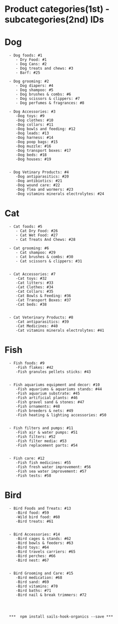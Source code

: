 # Product categories(1st) - subcategories(2nd) IDs

# Dog

      - Dog foods: #1
         - Dry Food: #1
         - Dog Cans: #2
         - Dog treats and chews: #3
         - Barf: #25

      - Dog grooming: #2
         - Dog diapers: #4
         - Dog shampoo: #5
         - Dog brushes & combs: #6
         - Dog scissors & clippers: #7
         - Dog perfumes & fragrances: #8

      - Dog Accessories: #3
         -Dog toys: #9
         -Dog clothes: #10
         -Dog collars: #11
         -Dog bowls and feeding: #12
         -Dog leads: #13
         -Dog harness: #14
         -Dog poop bags: #15
         -Dog muzzle: #16
         -Dog transport boxes: #17
         -Dog beds: #18
         -Dog houses: #19


      - Dog Vetinary Products: #4
         -Dog antiparasitics: #20
         -Dog antibiotics: #21
         -Dog wound care: #22
         -Dog flea and wormers: #23
         -Dog vitamins minerals electrolytes: #24



# Cat

      - Cat foods: #5
         - Cat Dry Food: #26
         - Cat Wet Food: #27
         - Cat Treats And Chews: #28

      - Cat grooming: #6
         - Cat shampoo: #29
         - Cat brushes & combs: #30
         - Cat scissors & clippers: #31


      - Cat Accessories: #7
         -Cat toys: #32
         -Cat litters: #33
         -Cat Clothes: #34
         -Cat Collars: #35
         -Cat Bowls & Feeding: #36
         -Cat Transport Boxes: #37
         -Cat beds: #38


      - Cat Veterinary Products: #8
         -Cat antiparasitics: #39
         -Cat Medicines: #40
         -Cat vitamins minerals electrolytes: #41


# Fish
      - Fish foods: #9
         -Fish flakes: #42
         -Fish granules pellets sticks: #43


      - Fish aquariums equipment and decor: #10
         -Fish aquariums & aquariums stands: #44
         -Fish aquarium substrate: #45
         -Fish artificial plants: #46
         -Fish gravel sand & stones: #47
         -Fish ornaments: #48
         -Fish breeders & nets: #49
         -Fish heating & lighting accessories: #50


      - Fish filters and pumps: #11
         -Fish air & water pumps: #51
         -Fish filters: #52
         -Fish filter media: #53
         -Fish replacement parts: #54


      - Fish care: #12
         -Fish fish medicines: #55
         -Fish fresh water improvement: #56
         -Fish sea water improvement: #57
         -Fish tests: #58


# Bird
      - Bird Foods and Treats: #13
         -Bird food: #59
         -Wild bird food: #60
         -Bird treats: #61


      - Bird Accessories: #14
         -Bird cages & stands: #62
         -Bird bowls & feeders: #63
         -Bird toys: #64
         -Bird travels carriers: #65
         -Bird perches: #66
         -Bird nest: #67


      - Bird Grooming and Care: #15
         -Bird medication: #68
         -Bird sand: #69
         -Bird vitamins: #70
         -Bird baths: #71
         -Bird nail & break trimmers: #72


         

      ***  npm install sails-hook-organics --save ***

